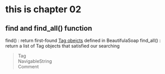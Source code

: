 # this is chapter 02

## find and find_all() function

find() : return first-found [Tag obejcts](https://www.crummy.com/software/BeautifulSoup/bs4/doc/#bs4.Tag)  defined in BeautifulaSoap
find_all() : return a list of Tag objects that satisfied our searching

> Tag  
> NavigableString  
> Comment

